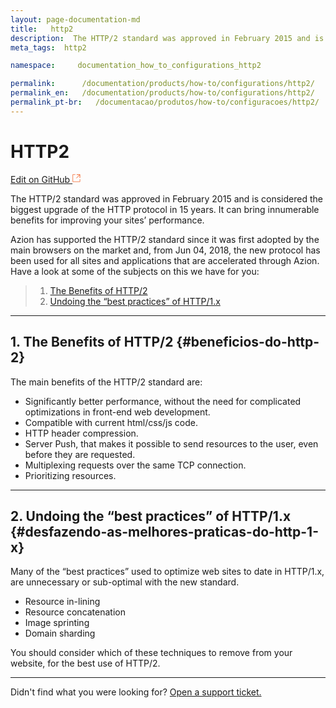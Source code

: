 ```yaml
---
layout: page-documentation-md
title:   http2
description:  The HTTP/2 standard was approved in February 2015 and is considered the biggest upgrade of the HTTP protocol in 15 years.
meta_tags:  http2

namespace:     documentation_how_to_configurations_http2

permalink:      /documentation/products/how-to/configurations/http2/
permalink_en:   /documentation/products/how-to/configurations/http2/
permalink_pt-br:   /documentacao/produtos/how-to/configuracoes/http2/
---
```

# HTTP2

[Edit on GitHub <svg width="14" height="14" xmlns="http://www.w3.org/2000/svg"><g fill="none" stroke="#F3652B"><path d="M4.81.71H.672v11.43H12.1V8.001" stroke-width=".8"/><path d="M6.87.786h5.155V5.94M6.31 6.5L12.026.786"/></g></svg>](https://github.com/aziontech/docs_en/edit/master/how-to/configurations/http2/2021-01-14-index.md)

The HTTP/2 standard was approved in February 2015 and is considered the biggest upgrade of the HTTP protocol in 15 years. It can bring innumerable benefits for improving your sites’ performance.

Azion has supported the HTTP/2 standard since it was first adopted by the main browsers on the market and, from Jun 04, 2018, the new protocol has been used for all sites and applications that are accelerated through Azion. Have a look at some of the subjects on this we have for you:

> 1. [The Benefits of HTTP/2](#beneficios-do-http-2)
> 2. [Undoing the “best practices” of HTTP/1.x](#desfazendo-as-melhores-praticas-do-http-1-x)

---

## 1. The Benefits of HTTP/2 {#beneficios-do-http-2}

The main benefits of the HTTP/2 standard are:

* Significantly better performance, without the need for complicated optimizations in front-end web development.
* Compatible with current html/css/js code.
* HTTP header compression.
* Server Push, that makes it possible to send resources to the user, even before they are requested.
* Multiplexing requests over the same TCP connection.
* Prioritizing resources.

---

## 2. Undoing the “best practices” of HTTP/1.x {#desfazendo-as-melhores-praticas-do-http-1-x}

Many of the “best practices” used to optimize web sites to date in HTTP/1.x, are unnecessary or sub-optimal with the new standard.

* Resource in-lining
* Resource concatenation
* Image sprinting
* Domain sharding

You should consider which of these techniques to remove from your website, for the best use of HTTP/2.

---

Didn't find what you were looking for? [Open a support ticket.](https://tickets.azion.com/)  
